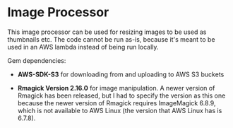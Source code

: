 # Image Processor

This image processor can be used for resizing images to be used as thumbnails etc.
The code cannot be run as-is, because it's meant to be used in an AWS lambda instead of being run locally.

Gem dependencies:
- **AWS-SDK-S3** for downloading from and uploading to AWS S3 buckets

- **Rmagick Version 2.16.0** for image manipulation. A newer version of Rmagick has been released, but I had to specify the version as this one because the newer version of Rmagick requires ImageMagick 6.8.9, which is not available to AWS Linux (the version that AWS Linux has is 6.7.8).